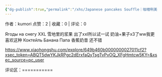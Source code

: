 ```yaml
---
{"dg-publish":true,"permalink":"/xhs/Japanese pancakes Souffle｜咖喱咧美食城/","created":"2025-03-17T22:12:04.547+08:00","updated":"2025-03-17T22:45:53.469+08:00"}
---
```


作者：kumori
点赞：2   |   收藏：0   |   评论：0

Ягоды на снегу XXL 雪地里的浆果 出了xxl所以试一试 奶油+果子x3了ww我更喜欢这种
Коктейль Банана Папа 香蕉奶昔 还不错

https://www.xiaohongshu.com/explore/649b460b0000000027011cf2?xsec_token=ABQT5dwYKJkRPgc2dErxfaQyTsgTvPvOQ_XFgHmtcw5KY=&xsec_source=pc_user

评论区：===========



